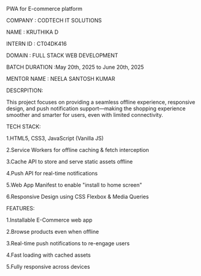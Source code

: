 PWA for E-commerce platform

COMPANY : CODTECH IT SOLUTIONS

NAME : KRUTHIKA D

INTERN ID : CT04DK416

DOMAIN : FULL STACK WEB DEVELOPMENT

BATCH DURATION :May 20th, 2025 to June 20th, 2025

MENTOR NAME : NEELA SANTOSH KUMAR

DESCRPITION:

This project focuses on providing a seamless offline experience, responsive design, and push notification support—making the shopping experience smoother and smarter for users, even with limited connectivity.

TECH STACK:

1.HTML5, CSS3, JavaScript (Vanilla JS)

2.Service Workers for offline caching & fetch interception

3.Cache API to store and serve static assets offline

4.Push API for real-time notifications

5.Web App Manifest to enable "install to home screen"

6.Responsive Design using CSS Flexbox & Media Queries

FEATURES:

1.Installable E-Commerce web app 

2.Browse products even when offline

3.Real-time push notifications to re-engage users

4.Fast loading with cached assets

5.Fully responsive across devices

